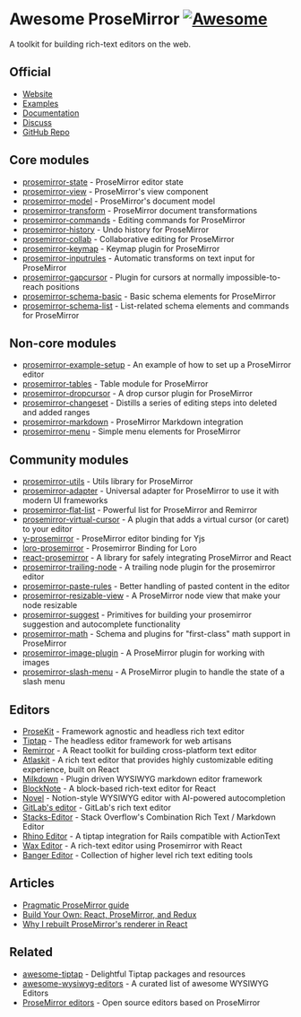 # Awesome ProseMirror [![Awesome](https://awesome.re/badge-flat.svg)](https://awesome.re)

A toolkit for building rich-text editors on the web.

## Official
- [Website](https://prosemirror.net/)
- [Examples](https://prosemirror.net/examples/)
- [Documentation](https://prosemirror.net/docs/)
- [Discuss](https://discuss.prosemirror.net/)
- [GitHub Repo](https://github.com/prosemirror)

## Core modules
- [prosemirror-state](https://github.com/ProseMirror/prosemirror-state) - ProseMirror editor state
- [prosemirror-view](https://github.com/ProseMirror/prosemirror-view) - ProseMirror's view component
- [prosemirror-model](https://github.com/ProseMirror/prosemirror-model) - ProseMirror's document model
- [prosemirror-transform](https://github.com/ProseMirror/prosemirror-transform) - ProseMirror document transformations
- [prosemirror-commands](https://github.com/ProseMirror/prosemirror-commands) - Editing commands for ProseMirror
- [prosemirror-history](https://github.com/ProseMirror/prosemirror-history) - Undo history for ProseMirror
- [prosemirror-collab](https://github.com/ProseMirror/prosemirror-collab) - Collaborative editing for ProseMirror
- [prosemirror-keymap](https://github.com/ProseMirror/prosemirror-keymap) - Keymap plugin for ProseMirror
- [prosemirror-inputrules](https://github.com/ProseMirror/prosemirror-inputrules) - Automatic transforms on text input for ProseMirror
- [prosemirror-gapcursor](https://github.com/ProseMirror/prosemirror-gapcursor) - Plugin for cursors at normally impossible-to-reach positions
- [prosemirror-schema-basic](https://github.com/ProseMirror/prosemirror-schema-basic) - Basic schema elements for ProseMirror
- [prosemirror-schema-list](https://github.com/ProseMirror/prosemirror-schema-list) - List-related schema elements and commands for ProseMirror

## Non-core modules
- [prosemirror-example-setup](https://github.com/ProseMirror/prosemirror-example-setup) - An example of how to set up a ProseMirror editor
- [prosemirror-tables](https://github.com/ProseMirror/prosemirror-tables) - Table module for ProseMirror
- [prosemirror-dropcursor](https://github.com/ProseMirror/prosemirror-dropcursor) - A drop cursor plugin for ProseMirror
- [prosemirror-changeset](https://github.com/ProseMirror/prosemirror-changeset) - Distills a series of editing steps into deleted and added ranges
- [prosemirror-markdown](https://github.com/ProseMirror/prosemirror-markdown) - ProseMirror Markdown integration
- [prosemirror-menu](https://github.com/ProseMirror/prosemirror-menu) - Simple menu elements for ProseMirror

## Community modules
- [prosemirror-utils](https://github.com/atlassian/prosemirror-utils) - Utils library for ProseMirror
- [prosemirror-adapter](https://github.com/prosekit/prosemirror-adapter) - Universal adapter for ProseMirror to use it with modern UI frameworks
- [prosemirror-flat-list](https://github.com/ocavue/prosemirror-flat-list) - Powerful list for ProseMirror and Remirror
- [prosemirror-virtual-cursor](https://github.com/ocavue/prosemirror-virtual-cursor) - A plugin that adds a virtual cursor (or caret) to your editor
- [y-prosemirror](https://github.com/yjs/y-prosemirror) - ProseMirror editor binding for Yjs
- [loro-prosemirror](https://github.com/loro-dev/loro-prosemirror) - Prosemirror Binding for Loro
- [react-prosemirror](https://github.com/handlewithcarecollective/react-prosemirror) - A library for safely integrating ProseMirror and React
- [prosemirror-trailing-node](https://github.com/remirror/remirror/tree/main/packages/prosemirror-trailing-node) - A trailing node plugin for the prosemirror editor
- [prosemirror-paste-rules](https://github.com/remirror/remirror/tree/main/packages/prosemirror-paste-rules) - Better handling of pasted content in the editor
- [prosemirror-resizable-view](https://github.com/remirror/remirror/tree/main/packages/prosemirror-resizable-view) - A ProseMirror node view that make your node resizable
- [prosemirror-suggest](https://github.com/remirror/remirror/tree/main/packages/prosemirror-suggest) - Primitives for building your prosemirror suggestion and autocomplete functionality
- [prosemirror-math](https://github.com/benrbray/prosemirror-math) - Schema and plugins for "first-class" math support in ProseMirror
- [prosemirror-image-plugin](https://gitlab.com/emergence-engineering/prosemirror-image-plugin) - A ProseMirror plugin for working with images
- [prosemirror-slash-menu](https://github.com/emergence-engineering/prosemirror-slash-menu) - A ProseMirror plugin to handle the state of a slash menu

## Editors
- [ProseKit](https://github.com/prosekit/prosekit) - Framework agnostic and headless rich text editor
- [Tiptap](https://github.com/ueberdosis/tiptap) - The headless editor framework for web artisans
- [Remirror](https://github.com/remirror/remirror) - A React toolkit for building cross-platform text editor
- [Atlaskit](https://atlaskit.atlassian.com/packages/editor/editor-core) - A rich text editor that provides highly customizable editing experience, built on React
- [Milkdown](https://github.com/Milkdown/milkdown) - Plugin driven WYSIWYG markdown editor framework
- [BlockNote](https://github.com/TypeCellOS/BlockNote) - A block-based rich-text editor for React
- [Novel](https://github.com/steven-tey/novel) - Notion-style WYSIWYG editor with AI-powered autocompletion
- [GitLab's editor](https://gitlab.com/gitlab-org/gitlab/-/tree/master/app/assets/javascripts/content_editor) - GitLab's rich text editor
- [Stacks-Editor](https://github.com/StackExchange/Stacks-Editor) - Stack Overflow's Combination Rich Text / Markdown Editor
- [Rhino Editor](https://github.com/KonnorRogers/rhino-editor) - A tiptap integration for Rails compatible with ActionText
- [Wax Editor](https://gitlab.coko.foundation/wax/wax-prosemirror) - A rich-text editor using Prosemirror with React
- [Banger Editor](https://github.com/bangle-io/banger-editor) - Collection of higher level rich text editing tools

## Articles
- [Pragmatic ProseMirror guide](https://github.com/PierBover/prosemirror-cookbook)
- [Build Your Own: React, ProseMirror, and Redux](https://nytimes.github.io/oak-byo-react-prosemirror-redux/)
- [Why I rebuilt ProseMirror's renderer in React](https://smoores.dev/post/why_i_rebuilt_prosemirror_view/)

## Related
- [awesome-tiptap](https://github.com/ueberdosis/awesome-tiptap) - Delightful Tiptap packages and resources
- [awesome-wysiwyg-editors](https://github.com/JefMari/awesome-wysiwyg-editors) - A curated list of awesome WYSIWYG Editors
- [ProseMirror editors](https://discuss.prosemirror.net/t/open-source-editors-based-on-prosemirror/5660) - Open source editors based on ProseMirror
